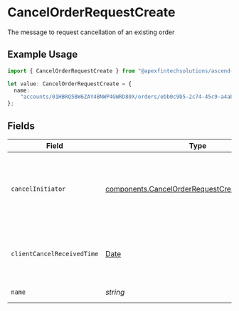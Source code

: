 # CancelOrderRequestCreate

The message to request cancellation of an existing order

## Example Usage

```typescript
import { CancelOrderRequestCreate } from "@apexfintechsolutions/ascend-sdk/models/components";

let value: CancelOrderRequestCreate = {
  name:
    "accounts/01HBRQ5BW6ZAY4BNWP4GWRD80X/orders/ebb0c9b5-2c74-45c9-a4ab-40596b778706",
};
```

## Fields

| Field                                                                                                                                                                                                                                                                                      | Type                                                                                                                                                                                                                                                                                       | Required                                                                                                                                                                                                                                                                                   | Description                                                                                                                                                                                                                                                                                | Example                                                                                                                                                                                                                                                                                    |
| ------------------------------------------------------------------------------------------------------------------------------------------------------------------------------------------------------------------------------------------------------------------------------------------ | ------------------------------------------------------------------------------------------------------------------------------------------------------------------------------------------------------------------------------------------------------------------------------------------ | ------------------------------------------------------------------------------------------------------------------------------------------------------------------------------------------------------------------------------------------------------------------------------------------ | ------------------------------------------------------------------------------------------------------------------------------------------------------------------------------------------------------------------------------------------------------------------------------------------ | ------------------------------------------------------------------------------------------------------------------------------------------------------------------------------------------------------------------------------------------------------------------------------------------ |
| `cancelInitiator`                                                                                                                                                                                                                                                                          | [components.CancelOrderRequestCreateCancelInitiator](../../models/components/cancelorderrequestcreatecancelinitiator.md)                                                                                                                                                                   | :heavy_minus_sign:                                                                                                                                                                                                                                                                         | Only relevant for CAT reporting when clients have Apex do CAT reporting on their behalf. A value may be provided for non-Equity orders, and will be remembered, but the value will have no impact on how they are processed. Cancel requests without this field set will default to CLIENT | FIRM                                                                                                                                                                                                                                                                                       |
| `clientCancelReceivedTime`                                                                                                                                                                                                                                                                 | [Date](https://developer.mozilla.org/en-US/docs/Web/JavaScript/Reference/Global_Objects/Date)                                                                                                                                                                                              | :heavy_minus_sign:                                                                                                                                                                                                                                                                         | Related to CAT reporting when Apex reports for the client. A value may be provided for non-Equity orders, and will be remembered, but valid timestamps will have no impact on how they are processed.                                                                                      | {<br/>"nanos": 902000000,<br/>"seconds": 1712081516<br/>}                                                                                                                                                                                                                                  |
| `name`                                                                                                                                                                                                                                                                                     | *string*                                                                                                                                                                                                                                                                                   | :heavy_check_mark:                                                                                                                                                                                                                                                                         | Format: accounts/{account_id}/orders/{order_id}                                                                                                                                                                                                                                            | accounts/01HBRQ5BW6ZAY4BNWP4GWRD80X/orders/ebb0c9b5-2c74-45c9-a4ab-40596b778706                                                                                                                                                                                                            |
